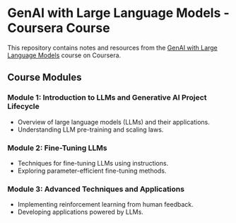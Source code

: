 # GenAI with Large Language Models - Coursera Course

This repository contains notes and resources from the [GenAI with Large Language Models](https://www.coursera.org/learn/generative-ai-with-llms/) course on Coursera.

## Course Modules

### Module 1: Introduction to LLMs and Generative AI Project Lifecycle
- Overview of large language models (LLMs) and their applications.
- Understanding LLM pre-training and scaling laws.

### Module 2: Fine-Tuning LLMs
- Techniques for fine-tuning LLMs using instructions.
- Exploring parameter-efficient fine-tuning methods.

### Module 3: Advanced Techniques and Applications
- Implementing reinforcement learning from human feedback.
- Developing applications powered by LLMs.
